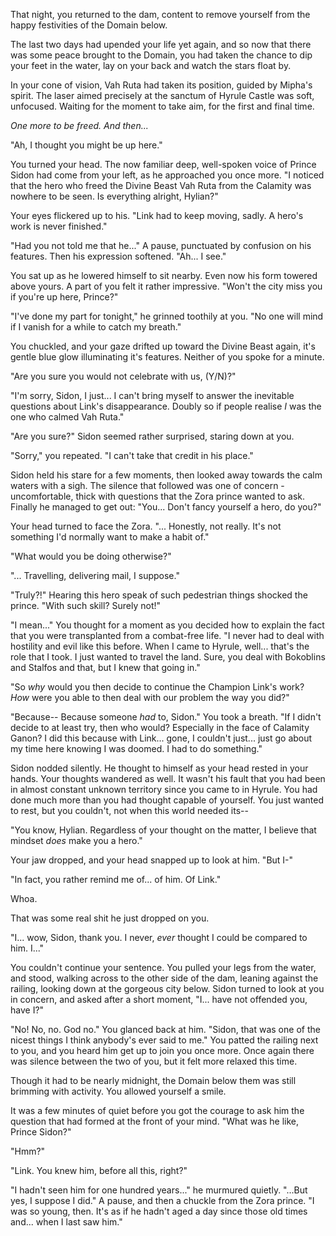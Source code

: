 That night, you returned to the dam, content to remove yourself from the happy festivities of the Domain below.

The last two days had upended your life yet again, and so now that there was some peace brought to the Domain, you had taken the chance to dip your feet in the water, lay on your back and watch the stars float by.

In your cone of vision, Vah Ruta had taken its position, guided by Mipha's spirit. The laser aimed precisely at the sanctum of Hyrule Castle was soft, unfocused. Waiting for the moment to take aim, for the first and final time.

_One more to be freed. And then..._

"Ah, I thought you might be up here."

You turned your head. The now familiar deep, well-spoken voice of Prince Sidon had come from your left, as he approached you once more. "I noticed that the hero who freed the Divine Beast Vah Ruta from the Calamity was nowhere to be seen. Is everything alright, Hylian?"

Your eyes flickered up to his. "Link had to keep moving, sadly. A hero's work is never finished."

"Had you not told me that he..." A pause, punctuated by confusion on his features. Then his expression softened. "Ah... I see."

You sat up as he lowered himself to sit nearby. Even now his form towered above yours. A part of you felt it rather impressive. "Won't the city miss you if you're up here, Prince?" 

"I've done my part for tonight," he grinned toothily at you. "No one will mind if I vanish for a while to catch my breath."

You chuckled, and your gaze drifted up toward the Divine Beast again, it's gentle blue glow illuminating it's features. Neither of you spoke for a minute.

"Are you sure you would not celebrate with us, (Y/N)?"

"I'm sorry, Sidon, I just... I can't bring myself to answer the inevitable questions about Link's disappearance. Doubly so if people realise *I* was the one who calmed Vah Ruta."

"Are you sure?" Sidon seemed rather surprised, staring down at you.

"Sorry," you repeated. "I can't take that credit in his place."

Sidon held his stare for a few moments, then looked away towards the calm waters with a sigh. The silence that followed was one of concern - uncomfortable, thick with questions that the Zora prince wanted to ask. Finally he managed to get out: "You... Don't fancy yourself a hero, do you?"

Your head turned to face the Zora. "... Honestly, not really. It's not something I'd normally want to make a habit of."

"What would you be doing otherwise?"

"... Travelling, delivering mail, I suppose."

"Truly?!" Hearing this hero speak of such pedestrian things shocked the prince. "With such skill? Surely not!"

"I mean..." You thought for a moment as you decided how to explain the fact that you were transplanted from a combat-free life. "I never had to deal with hostility and evil like this before. When I came to Hyrule, well... that's the role that I took. I just wanted to travel the land. Sure, you deal with Bokoblins and Stalfos and that, but I knew that going in."

"So *why* would you then decide to continue the Champion Link's work? *How* were you able to then deal with our problem the way you did?"

"Because-- Because someone *had* to, Sidon." You took a breath. "If I didn't decide to at least try, then who would? Especially in the face of Calamity Ganon? I did this because with Link... gone, I couldn't just... just go about my time here knowing I was doomed. I had to do something."

Sidon nodded silently. He thought to himself as your head rested in your hands. Your thoughts wandered as well. It wasn't his fault that you had been in almost constant unknown territory since you came to in Hyrule. You had done much more than you had thought capable of yourself. You just wanted to rest, but you couldn't, not when this world needed its--

"You know, Hylian. Regardless of your thought on the matter, I believe that mindset *does* make you a hero."

Your jaw dropped, and your head snapped up to look at him. "But I-"

"In fact, you rather remind me of... of him. Of Link."

Whoa.

That was some real shit he just dropped on you.

"I... wow, Sidon, thank you. I never, *ever* thought I could be compared to him. I..."

You couldn't continue your sentence. You pulled your legs from the water, and stood, walking across to the other side of the dam, leaning against the railing, looking down at the gorgeous city below. Sidon turned to look at you in concern, and asked after a short moment, "I... have not offended you, have I?"

"No! No, no. God no." You glanced back at him. "Sidon, that was one of the nicest things I think anybody's ever said to me." You patted the railing next to you, and you heard him get up to join you once more. Once again there was silence between the two of you, but it felt more relaxed this time.

Though it had to be nearly midnight, the Domain below them was still brimming with activity. You allowed yourself a smile.


It was a few minutes of quiet before you got the courage to ask him the question that had formed at the front of your mind. "What was he like, Prince Sidon?"

"Hmm?"

"Link. You knew him, before all this, right?"

"I hadn't seen him for one hundred years..." he murmured quietly. "...But yes, I suppose I did." A pause, and then a chuckle from the Zora prince. "I was so young, then. It's as if he hadn't aged a day since those old times and... when I last saw him."

